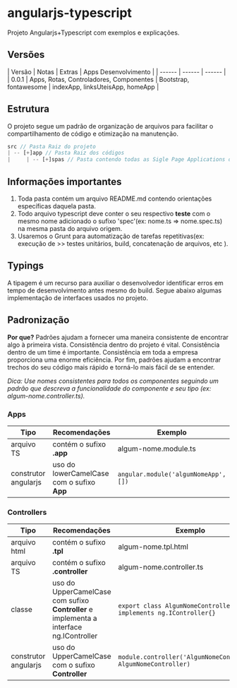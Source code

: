 # angularjs-typescript
Projeto Angularjs+Typescript com exemplos e explicações.

## Versões

| Versão | Notas | Extras | Apps Desenvolvimento |
| ------ | ------ | ------ | 
| 0.0.1 | Apps, Rotas, Controladores, Componentes | Bootstrap, fontawesome | indexApp, linksUteisApp, homeApp |

## Estrutura
O projeto segue um padrão de organização de arquivos para facilitar o compartilhamento de código e otimização na manutenção.

```javascript
src // Pasta Raiz do projeto
| -- [+]app // Pasta Raiz dos códigos
|     | -- [+]spas // Pasta contendo todas as Sigle Page Applications do contexto
```

## Informações importantes

1. Toda pasta contém um arquivo README.md contendo orientações específicas daquela pasta.
2. Todo arquivo typescript deve conter o seu respectivo **teste** com o mesmo nome adicionado o sufixo 'spec'(ex: nome.ts => nome.spec.ts) na mesma pasta do arquivo origem.
3. Usaremos o Grunt para automatização de tarefas repetitivas(ex: execução de >> testes unitários, build, concatenação de arquivos, etc ).

## Typings

A tipagem é um recurso para auxiliar o desenvolvedor identificar erros em tempo de desenvolvimento antes mesmo do build. Segue abaixo algumas implementação de interfaces usados no projeto.

## Padronização

**Por que?** Padrões ajudam a fornecer uma maneira consistente de encontrar algo à primeira vista. Consistência dentro do projeto é vital. Consistência dentro de um time é importante. Consistência em toda a empresa proporciona uma enorme eficiência. Por fim, padrões ajudam a encontrar trechos do seu código mais rápido e torná-lo mais fácil de se entender.

*Dica: Use nomes consistentes para todos os componentes seguindo um padrão que descreva a funcionalidade do componente e seu tipo (ex: algum-nome.controller.ts).*

### Apps

| Tipo  | Recomendações | Exemplo |
| ------ | ------ | ------ | 
| arquivo TS | contém o sufixo **.app** | algum-nome.module.ts |
| construtor angularjs  | uso do lowerCamelCase com o sufixo **App** | ``angular.module('algumNomeApp', [])`` |

### Controllers

| Tipo  | Recomendações | Exemplo |
| ------ | ------ | ------ | 
| arquivo html | contém o sufixo **.tpl** | algum-nome.tpl.html
| arquivo TS | contém o sufixo **.controller** | algum-nome.controller.ts
| classe  | uso do UpperCamelCase com sufixo **Controller** e implementa a interface ng.IController |  ``export class AlgumNomeController implements ng.IController{}``
| construtor angularjs  | uso do UpperCamelCase com o sufixo **Controller** | ``module.controller('AlgumNomeController', AlgumNomeController)``




